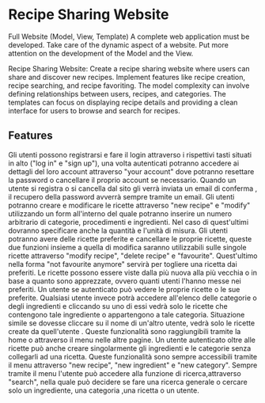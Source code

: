 # Recipe Sharing Website

Full Website (Model, View, Template)
A complete web application must be developed. Take care
of the dynamic aspect of a website. Put more attention on
the development of the Model and the View.

Recipe Sharing Website: Create a recipe sharing website where users can share and
discover new recipes. Implement features like recipe creation, recipe searching, and recipe
favoriting. The model complexity can involve defining relationships between users, recipes,
and categories. The templates can focus on displaying recipe details and providing a clean
interface for users to browse and search for recipes.

## Features
Gli utenti possono registrarsi e fare il login attraverso i rispettivi tasti situati in alto ("log in" e "sign up"), una volta autenticati 
potranno accedere ai dettagli del loro account attraverso "your account" dove potranno resettare la password o cancellare il proprio
account se necessario. Quando un utente si registra o si cancella dal sito gli verrà inviata un email di conferma , il recupero della 
password avverrà sempre tramite un email. Gli utenti potranno creare e modificare le ricette attraverso "new recipe" e "modify" utilizzando un form 
all'interno del quale potranno inserire un numero arbitrario di categorie, procedimenti e ingredienti. Nel caso di quest'ultimi dovranno
specificare anche la quantità e l'unità di misura. Gli utenti potranno avere delle ricette preferite e cancellare le proprie ricette, queste due funzioni
insieme a quella di modifica saranno utilizzabili sulle singole ricette attraverso "modify recipe", "delete recipe" e "favourite". Quest'ultimo nella 
forma "not favourite anymore" servirà per togliere una ricetta dai preferiti. Le ricette possono essere viste dalla più nuova alla più
vecchia o in base a quanto sono apprezzate, ovvero quanti utenti l'hanno messe nei preferiti. Un utente se autenticato  può vedere le proprie ricette o 
le sue preferite. Qualsiasi utente invece potrà accedere all'elenco delle categorie o degli ingredienti e cliccando su uno di essi vedrà solo le ricette 
che contengono tale ingrediente o appartengono a tale categoria. Situazione simile se dovesse cliccare su il nome di un'altro utente, vedrà solo le ricette 
create da quell'utente . Queste funzionalità sono raggiungibili tramite la home o attraverso il menu nelle altre pagine. Un utente autenticato oltre alle ricette può anche creare singolarmente gli ingredienti e le categorie senza collegarli ad una ricetta.
Queste funzionalità sono sempre accessibili tramite il menu attraverso "new recipe", "new ingredient" e "new category". Sempre tramite il menu l'utente può accedere alla funzione di ricerca,attraverso "search", nella quale può decidere se fare una ricerca generale o cercare solo un ingrediente, una categoria ,una 
ricetta o un utente.

 
